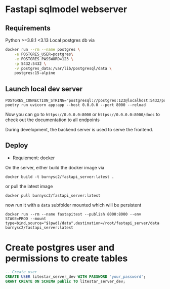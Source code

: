 # Fastapi sqlmodel webserver

## Requirements

Python >=3.8.1 <3.13
Local postgres db via

```sh
docker run --rm --name postgres \
    -e POSTGRES_USER=postgres\
    -e POSTGRES_PASSWORD=123 \
    -p 5432:5432 \
    -v postgres_data:/var/lib/postgresql/data \
    postgres:15-alpine
```

## Launch local dev server

```
POSTGRES_CONNECTION_STRING="postgresql://postgres:123@localhost:5432/postgres" poetry run uvicorn app:app --host 0.0.0.0 --port 8000 --reload
```

Now you can go to `https://0.0.0.0:8000` or `https://0.0.0.0:8000/docs` to check out the documentation to all endpoints

During development, the backend server is used to serve the frontend.

## Deploy

- Requiement: docker

On the server, either build the docker image via

```
docker build -t burnysc2/fastapi_server:latest .
```

or pull the latest image

```
docker pull burnysc2/fastapi_server:latest
```

now run it with a `data` subfolder mounted which will be persistent

```
docker run --rm --name fastapitest --publish 8000:8000 --env STAGE=PROD --mount type=bind,source="$(pwd)/data",destination=/root/fastapi_server/data burnysc2/fastapi_server:latest
```

# Create postgres user and permissions to create tables

```sql
-- Create user
CREATE USER litestar_server_dev WITH PASSWORD 'your_password';
GRANT CREATE ON SCHEMA public TO litestar_server_dev;
```
